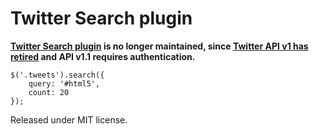 # Twitter Search plugin

**[Twitter Search plugin](https://github.com/laukstein/twitter-search) is no longer maintained, since [Twitter API v1 has retired](https://blog.twitter.com/developer/en_us/a/2013/api-v1-retirement-final-dates.html) and API v1.1 requires authentication.**

    $('.tweets').search({
        query: '#html5',
        count: 20
    });

Released under MIT license.
